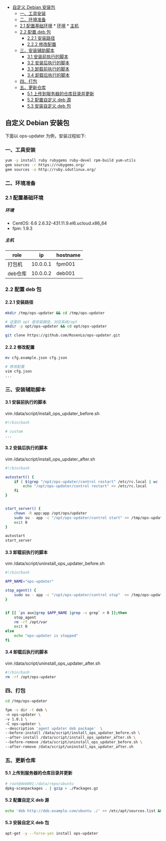 <!-- vim-markdown-toc GFM -->

* [自定义 Debian 安装包](#自定义-debian-安装包)
    * [一、工具安装](#一工具安装)
    * [二、环境准备](#二环境准备)
    * [2.1 配置基础环境](#21-配置基础环境)
            * [环境](#环境)
            * [主机](#主机)
    * [2.2 配置 deb 包](#22-配置-deb-包)
        * [2.2.1 安装路径](#221-安装路径)
        * [2.2.2 修改配置](#222-修改配置)
    * [三、安装辅助脚本](#三安装辅助脚本)
        * [3.1 安装前执行的脚本](#31-安装前执行的脚本)
        * [3.2 安装后执行的脚本](#32-安装后执行的脚本)
        * [3.3 卸载前执行的脚本](#33-卸载前执行的脚本)
        * [3.4 卸载后执行的脚本](#34-卸载后执行的脚本)
    * [四、打包](#四打包)
    * [五、更新仓库](#五更新仓库)
        * [5.1 上传到服务器的仓库目录并更新](#51-上传到服务器的仓库目录并更新)
        * [5.2 配置自定义 deb 源](#52-配置自定义-deb-源)
        * [5.3 安装自定义 deb 包](#53-安装自定义-deb-包)

<!-- vim-markdown-toc -->


## 自定义 Debian 安装包

下面以 ops-updater 为例，安装过程如下:

### 一、工具安装

```bash
yum -y install ruby rubygems ruby-devel rpm-build yum-utils
gem sources -r https://rubygems.org/
gem sources -a http://ruby.sdutlinux.org/
```

### 二、环境准备

### 2.1 配置基础环境

##### 环境

- CentOS: 6.6 2.6.32-431.11.9.el6.ucloud.x86_64
- fpm: 1.9.3

##### 主机

role    | ip       | hostname
--------|----------|---------
打包机  | 10.0.0.1 | fpm001
deb仓库 | 10.0.0.2 | deb001


### 2.2 配置 deb 包

#### 2.2.1 安装路径

```bash
mkdir /tmp/ops-updater && cd /tmp/ops-updater

# 这里的 opt 是安装路径，对应系统/opt
mkdir -p opt/ops-updater && cd opt/ops-updater

git clone https://github.com/RosenLo/ops-updater.git
```

#### 2.2.2 修改配置

```bash
mv cfg.example.json cfg.json

# 修改配置
vim cfg.json
...
```

### 三、安装辅助脚本

#### 3.1 安装前执行的脚本


vim /data/script/install_ops_updater_before.sh

```bash
#!/bin/bash

# custom
...
```

#### 3.2 安装后执行的脚本


vim /data/script/install_ops_updater_after.sh

```bash
#!/bin/bash

autostart() {
    if [ $(grep "/opt/ops-updater/control restart" /etc/rc.local | wc -l) == 0 ];then
        echo "/opt/ops-updater/control restart" >> /etc/rc.local
    fi
}


start_server() {
    chown -R app:app /opt/ops/updater
	sudo su - app -c "/opt/ops-updater/control start" >> /tmp/ops-updater.txt 2>&1
    exit 0
}

autostart
start_server
```

#### 3.3 卸载前执行的脚本


vim /data/script/uninstall_ops_updater_before.sh

```bash
#!/bin/bash

APP_NAME="ops-updater"

stop_agent() {
	sudo su - app -c "/opt/ops-updater/control stop"  >> /tmp/ops-updater.txt 2>&1
}


if [[ `ps aux|grep $APP_NAME |grep -v grep` > 0 ]];then
	stop_agent
    rm -rf /opt/var
	exit 0
else
	echo "ops-updater is stopped"
fi
```

#### 3.4 卸载后执行的脚本

vim /data/script/uninstall_ops_updater_after.sh

```bash
#!/bin/bash
rm -rf /opt/ops-updater
```

### 四、打包

```bash
cd /tmp/ops-updater

fpm -s dir -t deb \
-n ops-updater \
-v 1.0.1 \
-C ops-updater \
--description 'agent updater deb package'  \
--before-install /data/script/install_ops_updater_before.sh \
--after-install /data/script/install_ops_updater_after.sh \
--before-remove /data/script/uninstall_ops_updater_before.sh \
--after-remove /data/script/uninstall_ops_updater_after.sh
```


### 五、更新仓库

#### 5.1 上传到服务器的仓库目录并更新

```bash
# root@deb001:/data/repo/ubuntu
dpkg-scanpackages . | gzip > ./Packages.gz
```


#### 5.2 配置自定义 deb 源


```bash
echo 'deb http://deb.example.com/ubuntu ./' >> /etc/apt/sources.list && apt-get update
```

#### 5.3 安装自定义 deb 包


```bash
apt-get -y --force-yes install ops-updater
```
